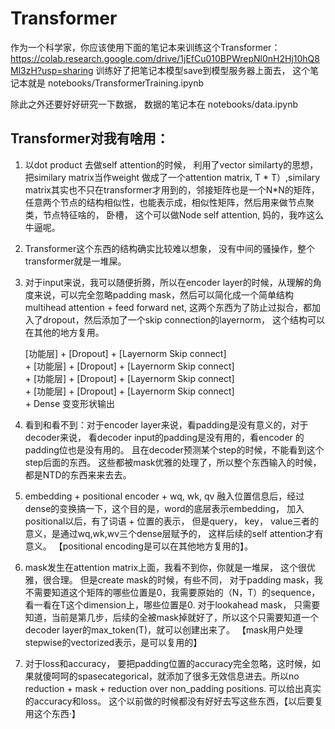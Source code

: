 # Transformer

作为一个科学家，你应该使用下面的笔记本来训练这个Transformer：
https://colab.research.google.com/drive/1jEfCu010BPWrepNl0nH2Hj10hQ8Ml3zH?usp=sharing
训练好了把笔记本模型save到模型服务器上面去， 这个笔记本就是 notebooks/TransformerTraining.ipynb

除此之外还要好好研究一下数据， 数据的笔记本在 notebooks/data.ipynb

## Transformer对我有啥用：

1. 以dot product 去做self attention的时候， 利用了vector similarty的思想，把similary matrix当作weight
做成了一个attention matrix, T * T）,similary matrix其实也不只在transformer才用到的，邻接矩阵也是一个N*N的矩阵，任意两个节点的结构相似性，也能表示成，相似性矩阵，然后用来做节点聚类，节点特征啥的， 卧槽， 这个可以做Node self attention, 妈的，我咋这么牛逼呢。

2. Transformer这个东西的结构确实比较难以想象， 没有中间的骚操作，整个transformer就是一堆屎。

3. 对于input来说，我可以随便折腾，所以在encoder layer的时候，从理解的角度来说，可以完全忽略padding mask，然后可以简化成一个简单结构 multihead attention + feed forward net, 这两个东西为了防止过拟合，都加入了dropout，然后添加了一个skip connection的layernorm， 这个结构可以在其他的地方复用。 

   [功能层] + [Dropout] + [Layernorm Skip connect]        
\+ [功能层] + [Dropout] + [Layernorm Skip connect]     
\+ [功能层] + [Dropout] + [Layernorm Skip connect]     
\+ [功能层] + [Dropout] + [Layernorm Skip connect]     
\+ Dense 变变形状输出


4. 看到和看不到：对于encoder layer来说，看padding是没有意义的，对于decoder来说， 看decoder input的padding是没有用的，看encoder 的padding位也是没有用的。 且在decoder预测某个step的时候，不能看到这个step后面的东西。 这些都被mask优雅的处理了，所以整个东西输入的时候，都是NTD的东西来来去去。

5. embedding + positional encoder + wq, wk, qv 融入位置信息后，经过dense的变换搞一下，这个目的是，word的底层表示embedding， 加入positional以后，有了词语 + 位置的表示， 但是query， key， value三者的意义，是通过wq,wk,wv三个dense层赋予的， 这样后续的self attention才有意义。 【positional encoding是可以在其他地方复用的】。


6. mask发生在attention matrix上面，我看不到你，你就是一堆屎， 这个很优雅，很合理。 但是create mask的时候，有些不同， 对于padding mask，我不需要知道这个矩阵的哪些位置是0，我需要原始的（N，T）的sequence， 看一看在T这个dimension上，哪些位置是0. 对于lookahead mask， 只需要知道，当前是第几步，后续的全被mask掉就好了，所以这个只需要知道一个decoder layer的max_token(T)，就可以创建出来了。 【mask用户处理stepwise的vectorized表示，是可以复用的】


7. 对于loss和accuracy， 要把padding位置的accuracy完全忽略，这时候，如果就傻呵呵的spasecategorical，就添加了很多无效信息进去。所以no reduction + mask + reduction over non_padding positions. 可以给出真实的accuracy和loss。 这个以前做的时候都没有好好去写这些东西，【以后要复用这个东西·】



